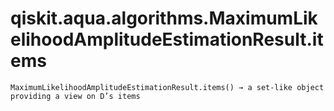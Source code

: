 # qiskit.aqua.algorithms.MaximumLikelihoodAmplitudeEstimationResult.items

`MaximumLikelihoodAmplitudeEstimationResult.items() → a set-like object providing a view on D’s items`
